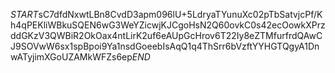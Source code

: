 $START$sC7dfdNxwtLBn8CvdD3apm096lU+5LdryaTYunuXc02pTbSatvjcPf/Kh4qPEKliWBkuSQEN6wG3WeYZicwjKJCgoHsN2Q60ovkC0s42ecOowkXPrzddGKzV3QWBiR2OkOax4ntLirK2uf6eAUpGcHrov6T22Iy8eZTMfurfrdQAwCJ9SOVwW6sx1spBpoi9Ya1nsdGoeebIsAqQ1q4ThSrr6bVzftYYHGTQgyA1DnwATyjimXGoUZAMkWFZs6ep$END$